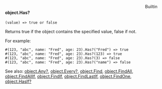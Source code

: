 <div style="float:right"><span class="builtin">Builtin</span></div>

#### object.Has?

``` suneido
(value) => true or false
```

Returns true if the object contains the specified value, false if not.

For example:

``` suneido
#(123, "abc", name: "Fred", age: 23).Has?("Fred") => true
#(123, "abc", name: "Fred", age: 23).Has?(123) => true
#(123, "abc", name: "Fred", age: 23).Has?(3) => false
#(123, "abc", name: "Fred", age: 23).Has?("name") => false
```


See also:
[object.Any?](<object.Any?.md>),
[object.Every?](<object.Every?.md>),
[object.Find](<object.Find.md>),
[object.FindAll](<object.FindAll.md>),
[object.FindAllIf](<object.FindAllIf.md>),
[object.FindIf](<object.FindIf.md>),
[object.FindLastIf](<object.FindLastIf.md>),
[object.FindOne](<object.FindOne.md>),
[object.HasIf?](<object.HasIf?.md>)
